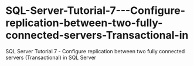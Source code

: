 # SQL-Server-Tutorial-7---Configure-replication-between-two-fully-connected-servers-Transactional-in
SQL Server Tutorial 7 - Configure replication between two fully connected servers (Transactional) in SQL Server
